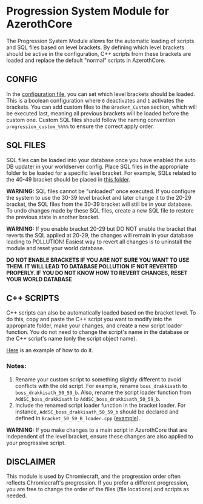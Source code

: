 # Progression System Module for AzerothCore

The Progression System Module allows for the automatic loading of scripts and SQL files based on level brackets. By defining which level brackets should be active in the configuration, C++ scripts from these brackets are loaded and replace the default "normal" scripts in AzerothCore.

## CONFIG

In the [configuration file](https://github.com/azerothcore/mod-progression-system/blob/main/conf/progression_system.conf.dist#L40-L68), you can set which level brackets should be loaded. This is a boolean configuration where `0` deactivates and `1` activates the brackets. You can add custom files to the `Bracket_Custom` section, which will be executed last, meaning all previous brackets will be loaded before the custom one. Custom SQL files should follow the naming convention `progression_custom_%%%%` to ensure the correct apply order.

## SQL FILES

SQL files can be loaded into your database once you have enabled the auto DB updater in your worldserver config. Place SQL files in the appropriate folder to be loaded for a specific level bracket. For example, SQLs related to the 40-49 bracket should be placed in [this folder](https://github.com/UltraNix/mod_progression-system/tree/master/src/Bracket_40_49/sql/world).

**WARNING:** SQL files cannot be "unloaded" once executed. If you configure the system to use the 30-39 level bracket and later change it to the 20-29 bracket, the SQL files from the 30-39 bracket will still be in your database. To undo changes made by these SQL files, create a new SQL file to restore the previous state in another bracket.

**WARNING:** If you enable bracket 20-29 but DO NOT enable the bracket that reverts the SQL applied at 20-29, the changes will remain in your database leading to POLLUTION! Easiest way to revert all changes is to uninstall the module and reset your world database. 

**DO NOT ENABLE BRACKETS IF YOU ARE NOT SURE YOU WANT TO USE THEM. IT WILL LEAD TO DATABASE POLLUTION IF NOT REVERTED PROPERLY. IF YOU DO NOT KNOW HOW TO REVERT CHANGES, RESET YOUR WORLD DATABASE**

## C++ SCRIPTS

C++ scripts can also be automatically loaded based on the bracket level. To do this, copy and paste the C++ script you want to modify into the appropriate folder, make your changes, and create a new script loader function. You do not need to change the script's name in the database or the C++ script's name (only the script object name).

[Here](https://github.com/UltraNix/mod_progression-system/commit/aad916bbe068f28ce769d028f138f434ba4655a8) is an example of how to do it.

### Notes:
1. Rename your custom script to something slightly different to avoid conflicts with the old script. For example, rename `boss_drakkisath` to `boss_drakkisath_50_59_b`. Also, rename the script loader function from `AddSC_boss_drakkisath` to `AddSC_boss_drakkisath_50_59_b`.
2. Include the renamed script loader function in the bracket loader. For instance, `AddSC_boss_drakkisath_50_59_b` should be declared and defined in `Bracket_50_59_B_loader.cpp` ([example](https://github.com/azerothcore/mod-progression-system/blob/NewModule/src/Bracket_50_59_B/Bracket_50_59_B_loader.cpp)).

**WARNING:** If you make changes to a main script in AzerothCore that are independent of the level bracket, ensure these changes are also applied to your progressive script.

## DISCLAIMER

This module is used by Chromiecraft, and the progression order often reflects Chromiecraft's progression. If you prefer a different progression, you are free to change the order of the files (file locations) and scripts as needed.
